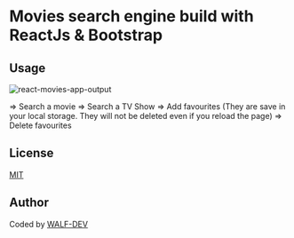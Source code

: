 # Movies search engine build with ReactJs & Bootstrap 

## Usage
![react-movies-app-output](https://user-images.githubusercontent.com/61193321/109263454-8f56d680-7803-11eb-9dd7-5a6a3dc56ac9.gif)

=> Search a movie
=> Search a TV Show
=> Add favourites (They are save in your local storage. They will not be deleted even if you reload the page)
=> Delete favourites


## License
[MIT](https://choosealicense.com/licenses/mit/)

## Author
Coded by [WALF-DEV](https://github.com/Walf-dev/)